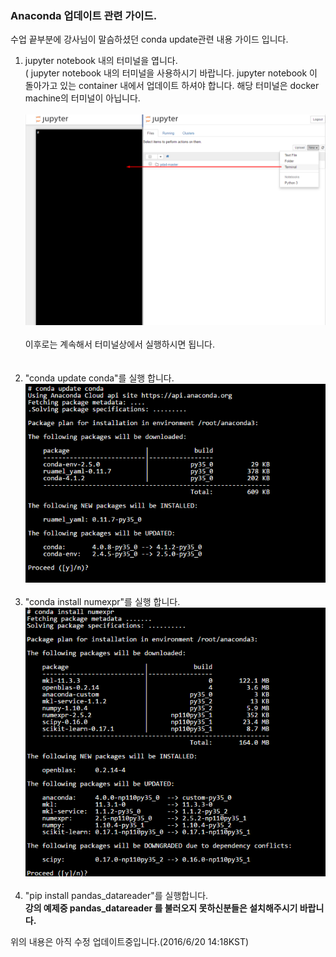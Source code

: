 ### Anaconda 업데이트 관련 가이드.

수업 끝부분에 강사님이 말슴하셨던 conda update관련 내용 가이드 입니다.

1. jupyter notebook 내의 터미널을 엽니다.<br>( jupyter notebook 내의 터미널을 사용하시기 바랍니다. jupyter notebook 이 돌아가고 있는 container 내에서 업데이트 하셔야 합니다. 해당 터미널은 docker machine의 터미널이 아닙니다. <br/><br> <img src="./images/terminal_1.png"><img/><br/><br> 이후로는 계속해서 터미널상에서 실행하시면 됩니다.<br/><br><br/>
2. "conda update conda"를 실행 합니다. <br> <img src="./images/conda_1.png"><img/><br/><br>
3. "conda install numexpr"를 실행 합니다. <br> <img src="./images/conda_2.png"><img/><br/><br>
4. "pip install pandas_datareader"를 실행합니다. <br>**강의 예제중 pandas_datareader 를 불러오지 못하신분들은 설치해주시기 바랍니다.**<br/>

위의 내용은 아직 수정 업데이트중입니다.(2016/6/20 14:18KST)
